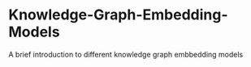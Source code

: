 # Knowledge-Graph-Embedding-Models
A brief introduction to different knowledge graph embbedding models

